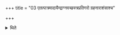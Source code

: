 +++
title = "03 एतत्पात्रमादायैन्द्राग्नवच्छस्त्रप्रतिगरो ग्रहनाराशंसाश्च"

+++

<details><summary>थिते</summary>

एतत्पात्रमादायैन्द्राग्नवच्छस्त्रप्रतिगरो ग्रहनाराशंसाश्च ३
</details>
